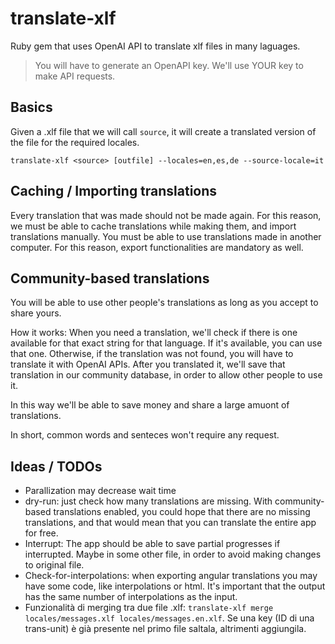 # translate-xlf
Ruby gem that uses OpenAI API to translate xlf files in many laguages.

> You will have to generate an OpenAPI key. We'll use YOUR key to make API requests.

## Basics
Given a .xlf file that we will call `source`, it will create a translated version of the file for the required locales.
```
translate-xlf <source> [outfile] --locales=en,es,de --source-locale=it
```

## Caching / Importing translations
Every translation that was made should not be made again.
For this reason, we must be able to cache translations while making them, and import translations manually.
You must be able to use translations made in another computer.
For this reason, export functionalities are mandatory as well.


## Community-based translations
You will be able to use other people's translations as long as you accept to share yours.

How it works:
When you need a translation, we'll check if there is one available for that exact string for that language. If it's available, you can use that one.
Otherwise, if the translation was not found, you will have to translate it with OpenAI APIs. After you translated it, we'll save that translation in our community database, in order to allow other people to use it.

In this way we'll be able to save money and share a large amuont of translations.

In short, common words and senteces won't require any request.

## Ideas / TODOs
- Parallization may decrease wait time
- dry-run: just check how many translations are missing. With community-based translations enabled, you could hope that there are no missing translations, and that would mean that you can translate the entire app for free.
- Interrupt: The app should be able to save partial progresses if interrupted. Maybe in some other file, in order to avoid making changes to original file.
- Check-for-interpolations: when exporting angular translations you may have some code, like interpolations or html. It's important that the output has the same number of interpolations as the input.
- Funzionalità di merging tra due file .xlf: `translate-xlf merge locales/messages.xlf locales/messages.en.xlf`. Se una key (ID di una trans-unit) è già presente nel primo file saltala, altrimenti aggiungila.
